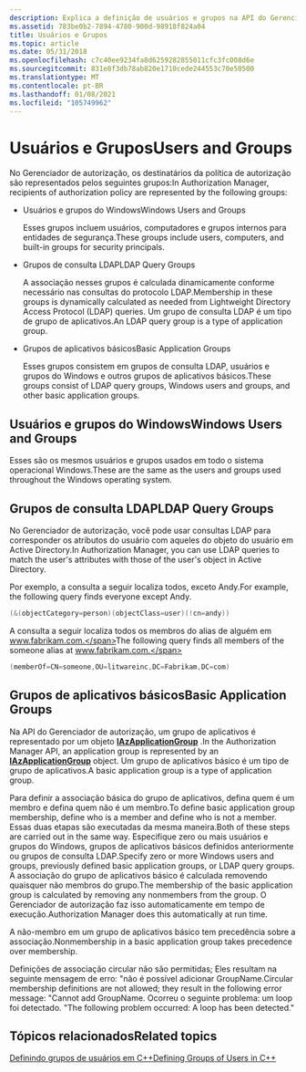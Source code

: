 ```yaml
---
description: Explica a definição de usuários e grupos na API do Gerenciador de autorização.
ms.assetid: 783be0b2-7894-4780-900d-98918f824a04
title: Usuários e Grupos
ms.topic: article
ms.date: 05/31/2018
ms.openlocfilehash: c7c40ee9234fa8d6259282855011cfc3fc008d6e
ms.sourcegitcommit: 831e8f3db78ab820e1710cede244553c70e50500
ms.translationtype: MT
ms.contentlocale: pt-BR
ms.lasthandoff: 01/08/2021
ms.locfileid: "105749962"
---
```

# <a name="users-and-groups"></a><span data-ttu-id="13028-103">Usuários e Grupos</span><span class="sxs-lookup"><span data-stu-id="13028-103">Users and Groups</span></span>

<span data-ttu-id="13028-104">No Gerenciador de autorização, os destinatários da política de autorização são representados pelos seguintes grupos:</span><span class="sxs-lookup"><span data-stu-id="13028-104">In Authorization Manager, recipients of authorization policy are represented by the following groups:</span></span>

-   <span data-ttu-id="13028-105">Usuários e grupos do Windows</span><span class="sxs-lookup"><span data-stu-id="13028-105">Windows Users and Groups</span></span>

    <span data-ttu-id="13028-106">Esses grupos incluem usuários, computadores e grupos internos para entidades de segurança.</span><span class="sxs-lookup"><span data-stu-id="13028-106">These groups include users, computers, and built-in groups for security principals.</span></span>

-   <span data-ttu-id="13028-107">Grupos de consulta LDAP</span><span class="sxs-lookup"><span data-stu-id="13028-107">LDAP Query Groups</span></span>

    <span data-ttu-id="13028-108">A associação nesses grupos é calculada dinamicamente conforme necessário nas consultas do protocolo LDAP.</span><span class="sxs-lookup"><span data-stu-id="13028-108">Membership in these groups is dynamically calculated as needed from Lightweight Directory Access Protocol (LDAP) queries.</span></span> <span data-ttu-id="13028-109">Um grupo de consulta LDAP é um tipo de grupo de aplicativos.</span><span class="sxs-lookup"><span data-stu-id="13028-109">An LDAP query group is a type of application group.</span></span>

-   <span data-ttu-id="13028-110">Grupos de aplicativos básicos</span><span class="sxs-lookup"><span data-stu-id="13028-110">Basic Application Groups</span></span>

    <span data-ttu-id="13028-111">Esses grupos consistem em grupos de consulta LDAP, usuários e grupos do Windows e outros grupos de aplicativos básicos.</span><span class="sxs-lookup"><span data-stu-id="13028-111">These groups consist of LDAP query groups, Windows users and groups, and other basic application groups.</span></span>

## <a name="windows-users-and-groups"></a><span data-ttu-id="13028-112">Usuários e grupos do Windows</span><span class="sxs-lookup"><span data-stu-id="13028-112">Windows Users and Groups</span></span>

<span data-ttu-id="13028-113">Esses são os mesmos usuários e grupos usados em todo o sistema operacional Windows.</span><span class="sxs-lookup"><span data-stu-id="13028-113">These are the same as the users and groups used throughout the Windows operating system.</span></span>

## <a name="ldap-query-groups"></a><span data-ttu-id="13028-114">Grupos de consulta LDAP</span><span class="sxs-lookup"><span data-stu-id="13028-114">LDAP Query Groups</span></span>

<span data-ttu-id="13028-115">No Gerenciador de autorização, você pode usar consultas LDAP para corresponder os atributos do usuário com aqueles do objeto do usuário em Active Directory.</span><span class="sxs-lookup"><span data-stu-id="13028-115">In Authorization Manager, you can use LDAP queries to match the user's attributes with those of the user's object in Active Directory.</span></span>

<span data-ttu-id="13028-116">Por exemplo, a consulta a seguir localiza todos, exceto Andy.</span><span class="sxs-lookup"><span data-stu-id="13028-116">For example, the following query finds everyone except Andy.</span></span>


```C++
(&(objectCategory=person)(objectClass=user)(!cn=andy))
```



<span data-ttu-id="13028-117">A consulta a seguir localiza todos os membros do alias de alguém em www.fabrikam.com.</span><span class="sxs-lookup"><span data-stu-id="13028-117">The following query finds all members of the someone alias at www.fabrikam.com.</span></span>


```C++
(memberOf=CN=someone,OU=litwareinc,DC=Fabrikam,DC=com)
```



## <a name="basic-application-groups"></a><span data-ttu-id="13028-118">Grupos de aplicativos básicos</span><span class="sxs-lookup"><span data-stu-id="13028-118">Basic Application Groups</span></span>

<span data-ttu-id="13028-119">Na API do Gerenciador de autorização, um grupo de aplicativos é representado por um objeto [**IAzApplicationGroup**](/windows/desktop/api/Azroles/nn-azroles-iazapplicationgroup) .</span><span class="sxs-lookup"><span data-stu-id="13028-119">In the Authorization Manager API, an application group is represented by an [**IAzApplicationGroup**](/windows/desktop/api/Azroles/nn-azroles-iazapplicationgroup) object.</span></span> <span data-ttu-id="13028-120">Um grupo de aplicativos básico é um tipo de grupo de aplicativos.</span><span class="sxs-lookup"><span data-stu-id="13028-120">A basic application group is a type of application group.</span></span>

<span data-ttu-id="13028-121">Para definir a associação básica do grupo de aplicativos, defina quem é um membro e defina quem não é um membro.</span><span class="sxs-lookup"><span data-stu-id="13028-121">To define basic application group membership, define who is a member and define who is not a member.</span></span> <span data-ttu-id="13028-122">Essas duas etapas são executadas da mesma maneira.</span><span class="sxs-lookup"><span data-stu-id="13028-122">Both of these steps are carried out in the same way.</span></span> <span data-ttu-id="13028-123">Especifique zero ou mais usuários e grupos do Windows, grupos de aplicativos básicos definidos anteriormente ou grupos de consulta LDAP.</span><span class="sxs-lookup"><span data-stu-id="13028-123">Specify zero or more Windows users and groups, previously defined basic application groups, or LDAP query groups.</span></span> <span data-ttu-id="13028-124">A associação do grupo de aplicativos básico é calculada removendo quaisquer não membros do grupo.</span><span class="sxs-lookup"><span data-stu-id="13028-124">The membership of the basic application group is calculated by removing any nonmembers from the group.</span></span> <span data-ttu-id="13028-125">O Gerenciador de autorização faz isso automaticamente em tempo de execução.</span><span class="sxs-lookup"><span data-stu-id="13028-125">Authorization Manager does this automatically at run time.</span></span>

<span data-ttu-id="13028-126">A não-membro em um grupo de aplicativos básico tem precedência sobre a associação.</span><span class="sxs-lookup"><span data-stu-id="13028-126">Nonmembership in a basic application group takes precedence over membership.</span></span>

<span data-ttu-id="13028-127">Definições de associação circular não são permitidas; Eles resultam na seguinte mensagem de erro: "não é possível adicionar GroupName.</span><span class="sxs-lookup"><span data-stu-id="13028-127">Circular membership definitions are not allowed; they result in the following error message: "Cannot add GroupName.</span></span> <span data-ttu-id="13028-128">Ocorreu o seguinte problema: um loop foi detectado. "</span><span class="sxs-lookup"><span data-stu-id="13028-128">The following problem occurred: A loop has been detected."</span></span>

## <a name="related-topics"></a><span data-ttu-id="13028-129">Tópicos relacionados</span><span class="sxs-lookup"><span data-stu-id="13028-129">Related topics</span></span>

<dl> <dt>

[<span data-ttu-id="13028-130">Definindo grupos de usuários em C++</span><span class="sxs-lookup"><span data-stu-id="13028-130">Defining Groups of Users in C++</span></span>](defining-groups-of-users-in-c--.md)
</dt> </dl>

 

 



